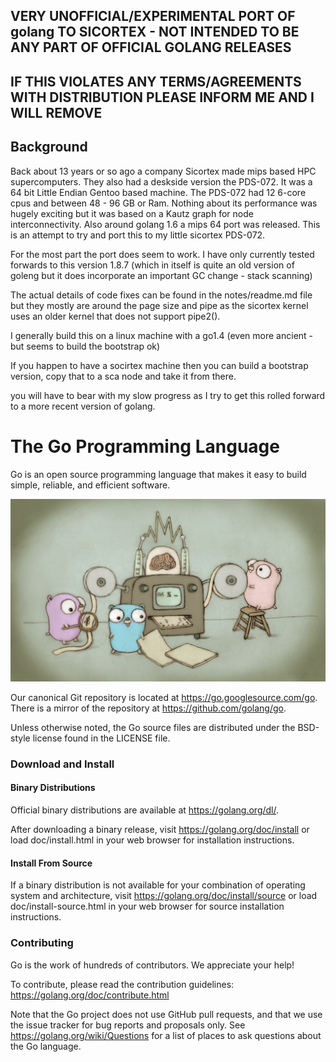 ## VERY UNOFFICIAL/EXPERIMENTAL PORT OF golang TO SICORTEX - NOT INTENDED TO BE ANY PART OF OFFICIAL GOLANG RELEASES
## IF THIS VIOLATES ANY TERMS/AGREEMENTS WITH DISTRIBUTION PLEASE INFORM ME AND I WILL REMOVE

## Background

Back about 13 years or so ago a company Sicortex made mips based HPC supercomputers. They also had a deskside version the PDS-072.
It was a 64 bit Little Endian Gentoo based machine. The PDS-072 had 12 6-core cpus and between 48 - 96 GB or Ram.
Nothing about its performance was hugely exciting but it was based on a Kautz graph for node interconnectivity.
Also around golang 1.6 a mips 64 port was released. This is an attempt to try and port this to my little sicortex PDS-072.

For the most part the port does seem to work. I have only currently tested forwards to this version 1.8.7 (which in itself is quite an old version of goleng but it does incorporate an important GC change - stack scanning)

The actual details of code fixes can be found in the notes/readme.md file but they mostly are around the page size and pipe as the sicortex kernel uses an older kernel that does not support pipe2().

I generally build this on a linux machine with a go1.4 (even more ancient - but seems to build the bootstrap ok)

If you happen to have a socirtex machine then you can build a bootstrap version, copy that to a sca node and take it from there.

you will have to bear with my slow progress as I try to get this rolled forward to a more recent version of golang.


 
# The Go Programming Language

Go is an open source programming language that makes it easy to build simple,
reliable, and efficient software.

![Gopher image](doc/gopher/fiveyears.jpg)

Our canonical Git repository is located at https://go.googlesource.com/go.
There is a mirror of the repository at https://github.com/golang/go.

Unless otherwise noted, the Go source files are distributed under the
BSD-style license found in the LICENSE file.

### Download and Install

#### Binary Distributions

Official binary distributions are available at https://golang.org/dl/.

After downloading a binary release, visit https://golang.org/doc/install
or load doc/install.html in your web browser for installation
instructions.

#### Install From Source

If a binary distribution is not available for your combination of
operating system and architecture, visit
https://golang.org/doc/install/source or load doc/install-source.html
in your web browser for source installation instructions.

### Contributing

Go is the work of hundreds of contributors. We appreciate your help!

To contribute, please read the contribution guidelines:
	https://golang.org/doc/contribute.html

Note that the Go project does not use GitHub pull requests, and that
we use the issue tracker for bug reports and proposals only. See
https://golang.org/wiki/Questions for a list of places to ask
questions about the Go language.
